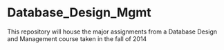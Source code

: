# Database_Design_Mgmt
This repository will house the major assignments from a Database Design and Management course taken in the fall of 2014
